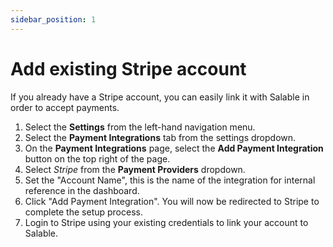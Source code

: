 ```yaml
---
sidebar_position: 1
---
```


# Add existing Stripe account

If you already have a Stripe account, you can easily link it with Salable in
order to accept payments.

1. Select the **Settings** from the left-hand navigation menu.
2. Select the **Payment Integrations** tab from the settings dropdown.
3. On the **Payment Integrations** page, select the **Add Payment Integration** button on the top right of the page.
4. Select _Stripe_ from the **Payment Providers** dropdown.
5. Set the "Account Name", this is the name of the integration for internal
   reference in the dashboard.
6. Click "Add Payment Integration". You will now be redirected to Stripe to
   complete the setup process.
7. Login to Stripe using your existing credentials to link your account to
   Salable.
